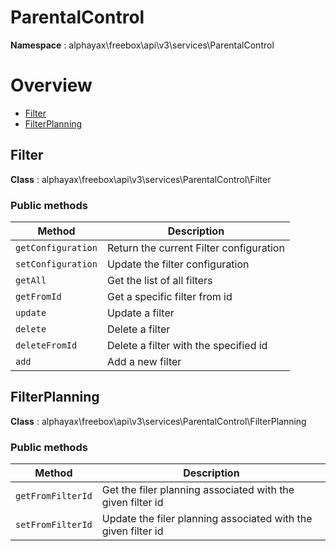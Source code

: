 # ParentalControl

**Namespace**  : alphayax\freebox\api\v3\services\ParentalControl

# Overview

- [Filter](ParentalControl.md#Filter)
- [FilterPlanning](ParentalControl.md#FilterPlanning)


<a name="Filter"></a>
## Filter

**Class**  : alphayax\freebox\api\v3\services\ParentalControl\Filter

### Public methods

| Method | Description |
|---|---|
| `getConfiguration` | Return the current Filter configuration | 
| `setConfiguration` | Update the filter configuration | 
| `getAll` | Get the list of all filters | 
| `getFromId` | Get a specific filter from id | 
| `update` | Update a filter | 
| `delete` | Delete a filter | 
| `deleteFromId` | Delete a filter with the specified id | 
| `add` | Add a new filter | 

<a name="FilterPlanning"></a>
## FilterPlanning

**Class**  : alphayax\freebox\api\v3\services\ParentalControl\FilterPlanning

### Public methods

| Method | Description |
|---|---|
| `getFromFilterId` | Get the filer planning associated with the given filter id | 
| `setFromFilterId` | Update the filer planning associated with the given filter id | 
